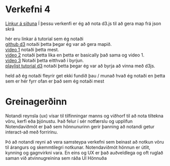 # Verkefni 4
[Línkur á síðuna](http://tsuts.tskoli.is/2t/2811992349/onn_5/Verkefni_4/index.html)
Í þessu verkenfi er ég að nota d3.js til að gera map frá json skrá



hér eru linkar á tutorial sem ég notaði                                                                                                   
[github d3](https://github.com/d3/d3/blob/master/API.md#geographies-d3-geo) notaði þetta þegar ég var að gera mapið.                       
[video 1](https://www.youtube.com/watch?v=aNbgrqRuoiE) notaði þetta mest.                                                                 
[video 2](https://www.youtube.com/watch?v=G-VggTK-Wlg) notaði þetta lika en þetta er basically það sama og video 1.                       
[video 3](https://www.youtube.com/watch?v=lJgEx_yb4u0) Notaði þetta eitthvað í byrjun.                                                     
[playlist tutorial d3](https://www.youtube.com/watch?v=K3FMuLT_3Ik&list=PLEDbaVSIL58PGP65y3kkZse02s79BCbsp) notaði þetta þegar ég var að byrja að vinna með d3js.

held að ég notaði fleyrir get ekki fundið þau / munað hvað ég notaði en þetta sem er hér fyrr ofan er það sem ég notaði mest
# Greinagerðinn

Notandi reynsla (ux) vísar til tilfinningar manns og viðhorf til að nota tiltekna vöru, 
kerfi eða þjónustu. Það felur í sér notfærslu og upplifun
Notendaviðmót er það sem hönnunurinn gerir þanning að notandi getur interact-að með forririnu.

Þó að notandi reyni að vera samsteypa verkefni sem beinast að notkun vöru til árangurs og skemmtilegri notkunar.
 Notendaviðmót hönnun er útlit, kynning og gagnvirkni vara. 
 En eins og UX er það auðveldlega og oft ruglað saman við atvinnugreinina sem ráða UI Hönnuða
